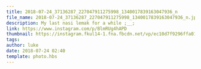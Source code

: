 ```yaml
---
title: 2018-07-24_37136287_227047911275998_1340017839163047936_n
file_name: 2018-07-24_37136287_227047911275998_1340017839163047936_n.jpg
description: My last nasi lemak for a while ;__;
link: https://www.instagram.com/p/BlmRUg4hAPD
thumbnail: https://instagram.fkul14-1.fna.fbcdn.net/vp/ec10d7f9296ffa0195d41fd59810ece5/5C0146E5/t51.2885-15/sh0.08/e35/s640x640/37136287_227047911275998_1340017839163047936_n.jpg?ig_cache_key=MTgzMDIyNjQ3NTA2MDgyMjk3OQ%3D%3D.2
tags: 
author: luke
date: 2018-07-24 02:40
template: photo.hbs
---
```

